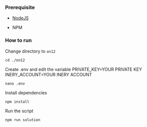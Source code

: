 ### Prerequisite

- [NodeJS](https://nodejs.org/en/)

- NPM



### How to run

Change directory to ```on12```

```shell
cd ./on12
```

Create .env and edit the variable
PRIVATE_KEY=YOUR PRIVATE KEY
INERY_ACCOUNT=YOUR INERY ACCOUNT

```shell
nano .env
```

Install dependencies

```shell
npm install
```

Run the script

```
npm run solution
```
